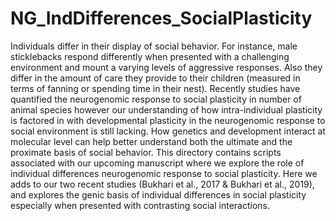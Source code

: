 # NG_IndDifferences_SocialPlasticity
  Individuals differ in their display of social behavior. For instance, male sticklebacks respond differently when presented with a challenging environment and mount a varying levels of aggressive responses. Also they differ in the amount of care they provide to their children (measured in terms of fanning or spending time in their nest). Recently studies have quantified the neurogenomic response to social plasticity in number of animal species however our understanding of how intra-individual plasticity is factored in with developmental plasticity in the neurogenomic response to social environment is still lacking. How genetics and development interact at molecular level can help better understand both the ultimate and the proximate basis of social behavior. 
  This directory contains scripts associated with our upcoming manuscript where we explore the role of individual differences neurogenomic response to social plasticity. Here we adds to our two recent studies (Bukhari et al., 2017 &amp; Bukhari et al., 2019), and explores the genic basis of individual differences in social plasticity especially when presented with contrasting social interactions.
